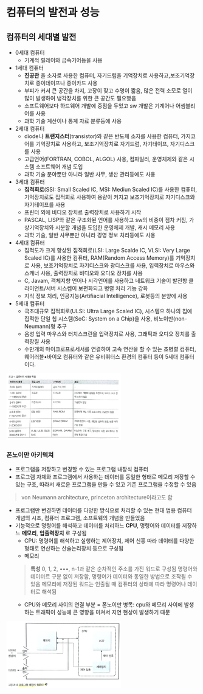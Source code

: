 컴퓨터의 발전과 성능
===============

컴퓨터의 세대별 발전
-------------

- 0세대 컴퓨터 
    - 기계적 릴레이와 금속기어등을 사용
- 1세대 컴퓨터 
    - __진공관__ 을 소자로 사용한 컴퓨터, 자기드럼을 기억장치로 사용하고,보조기억장치로 종이테이프나 종이카드 사용
    - 부피가 커서 큰 공간을 차지, 고장이 잦고 수명이 짧음, 많은 전력 소모로 열이 많이 발생하여 냉각장치를 위한 큰 공간도 필요했음
    - 소프트웨어보다 하드웨어 개발에 중점을 두었고 sw 개발은 기계어나 어셈블리어를 사용
    - 과학 기술 계산이나 통계 자료 분류등에 사용
- 2세대 컴퓨터 
    - diode나 __트랜지스터__(transistor)와 같은 반도체 소자를 사용한 컴퓨터, 가지코어를 기억장치로 사용하고, 보조기억장치로 자기드럼, 자기테이프, 자기디스크를 사용
    - 고급언어(FORTRAN, COBOL, ALGOL) 사용, 컴파일러, 운영체제와 같은 시스템 소프트웨어 개념 도입
    - 과학 기술 분야뿐만 아니라 일반 사무, 생산 관리등에도 사용
- 3세대 컴퓨터
    - __집적회로__(SSI: Small Scaled IC, MSI: Mediun Scaled IC)를 사용한 컴퓨터, 기억장치로도 집적회로 사용하여 용량이 커지고 보조기억장치로 자기디스크와 자기테이프를 사용
    - 프린터 외에 비디오 장치르 출력장치로 사용하기 시작
    - PASCAL, LISP와 같은 구조화된 언어를 사용하고 sw의 비중이 점차 커짐, 가상기억장치와 시분할 개념을 도입한 운영체제 개발, 캐시 메모리 사용
    - 과학 기술, 일반 사무뿐만 아니라 경영 정보 처리등에도 사용
- 4세대 컴퓨터
    - 집적도가 크게 향상된 집적회로(LSI: Large Scalde IC, VLSI: Very Large Scaled IC)를 사용한 컴퓨터, RAM(Random Access Memory)를 기억장치로 사용, 보조기억장치로 자기디스크와 광디스크를 사용, 입력장치로 마우스와 스캐너 사용, 출력장치로 비디오와 오디오 장치를 사용
    - C, Javam, 객체지향 언어나 시각언어를 사용하고 네트워크 기술이 발전항 클라이언트/서버 시스켐이 보편화되고 병렬 처리 기능 강화
    - 지식 정보 처리, 인공지능(Artifiacial Intelligence), 로봇등의 분양에 사용
- 5세대 컴퓨터
    - 극초대규모 집적회로(ULSI: Ultra Large Scaled IC), 시스템으 하나의 칩에 집적한 단일 칩 시스템(SoC: System on a Chip)을 사용, 비노이만(non-Neumann)형 추구
    - 음성 입력 마우스와 터치스크린을 입력장치로 사용, 그래픽과 오디오 장치를 출력장칠 사용
    - 수만개의 마이크로프로세서를 연결하여 고속 연산을 할 수 있는 초병렬 컴퓨터, 웨어러블•바이오 컴퓨터와 같은 유비쿼터스 환경의 컴퓨터 등이 5세대 컴퓨터이다.
<img src = "./imgs/computer_generation.png"  width="60%" height="40%">

### 폰노이만 아키텍쳐
- 프로그램을 저장하고 변경할 수 있는 프로그램 내장식 컴퓨터
- 프로그램 자체와 프로그램에서 사용하는 데이터를 동일한 형태로 메모리 저장할 수 있는 구조, 따라서 새로운 프로그램을 만들 수 있고 기존 프로그램을 수정할 수 있음
> von Neumann architecture, princeton architecture이라고도 함
- 프로그램만 변경하면 데이터를 다양한 방식으로 처리할 수 있는 현대 범용 컴퓨터 개념의 시초, 컴퓨터 프로그램, 소프트웨의 개념을 만들었음
- 기능적으로 명령어를 해석하고 데이터를 처리하느 __CPU__, 명령어와 데이터를 저장하느 __메모리__, __입출력장치__ 로 구성됨
    - CPU: 명령어를 해석하고 실행하는 제어장치, 제어 신홍 따라 데이터를 다양한 형태로 연산하는 산술논리장치 등으로 구성됨
    - 메모리
    > __특성__
    > 0, 1, 2, •••, n-1과 같은 순차적인 주소를 가진 워드로 구성됨
    > 명령어와 데이터르 구분 없이 저장함, 명령어가 데이터와 동일한 방법으로 조작될 수 있음
    > 메모리에 저장된 워드는 인출될 때 컴퓨터의 상태에 따라 명령어나 데이터로 해석됨
    - CPU와 메모리 사이의 연결 부분 = 폰노이만 병목: cpu와 메모리 사이에 발생하는 트래픽이 성능에 큰 영향을 미쳐서 지연 현상이 발생하기 때문
<img src = "./imgs/pro_com.png"  width="60%" height="40%">


